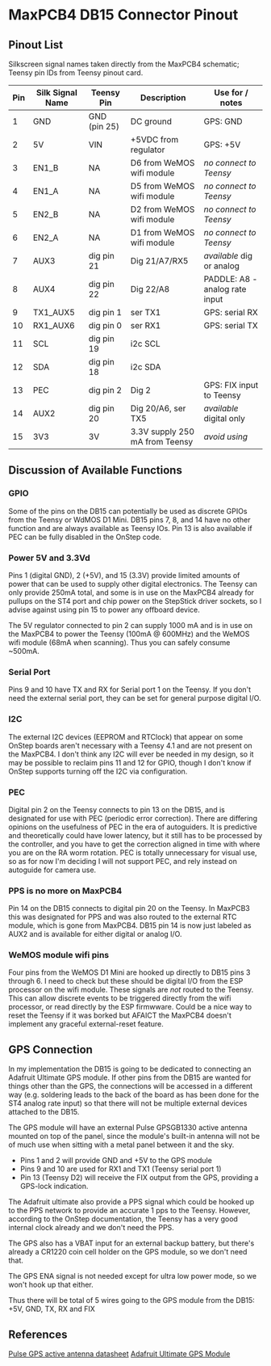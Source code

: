 # MaxPCB4 DB15 Connector Pinout

## Pinout List

Silkscreen signal names taken directly from the MaxPCB4 schematic; Teensy pin IDs from Teensy pinout card.

| Pin | Silk Signal Name | Teensy Pin   | Description                    | Use for / notes
| --- | ---              | ---          | ---                            | ---
|  1  | GND              | GND (pin 25) | DC ground                      | GPS: GND
|  2  | 5V               | VIN          | +5VDC from regulator           | GPS: +5V
|  3  | EN1_B            | NA           | D6 from WeMOS wifi module      | _no connect to Teensy_
|  4  | EN1_A            | NA           | D5 from WeMOS wifi module      | _no connect to Teensy_
|  5  | EN2_B            | NA           | D2 from WeMOS wifi module      | _no connect to Teensy_
|  6  | EN2_A            | NA           | D1 from WeMOS wifi module      | _no connect to Teensy_
|  7  | AUX3             | dig pin 21   | Dig 21/A7/RX5                  | *available* dig or analog
|  8  | AUX4             | dig pin 22   | Dig 22/A8                      | PADDLE: A8 - analog rate input
|  9  | TX1_AUX5         | dig pin 1    | ser TX1                        | GPS: serial RX
| 10  | RX1_AUX6         | dig pin 0    | ser RX1                        | GPS: serial TX
| 11  | SCL              | dig pin 19   | i2c SCL                        |
| 12  | SDA              | dig pin 18   | i2c SDA                        | 
| 13  | PEC              | dig pin 2    | Dig 2                          | GPS: FIX input to Teensy
| 14  | AUX2             | dig pin 20   | Dig 20/A6, ser TX5             | *available* digital only
| 15  | 3V3              | 3V           | 3.3V supply 250 mA from Teensy | _avoid using_

## Discussion of Available Functions

### GPIO

Some of the pins on the DB15 can potentially be used as discrete GPIOs from the Teensy or WdMOS D1 Mini.  DB15 pins 7, 8, and 14 have no other function and are always available as Teensy IOs.  Pin 13 is also available if PEC can be fully disabled in the OnStep code.

### Power 5V and 3.3Vd

Pins 1 (digital GND), 2 (+5V), and 15 (3.3V) provide limited amounts of power that can be used to supply other digital electronics.  The Teensy can only provide 250mA total, and some is in use on the MaxPCB4 already for pullups on the ST4 port and chip power on the StepStick driver sockets, so I advise against using pin 15 to power any offboard device.

The 5V regulator connected to pin 2 can supply 1000 mA and is in use on the MaxPCB4 to power the Teensy (100mA @ 600MHz) and the
WeMOS wifi module (68mA when scanning).  Thus you can safely consume ~500mA.

### Serial Port

Pins 9 and 10 have TX and RX for Serial port 1 on the Teensy.  If you don't need the external serial port, they can be set for general purpose digital I/O.

### I2C

The external I2C devices (EEPROM and RTClock) that appear on some OnStep boards aren't necessary with a Teensy 4.1 and are not present
on the MaxPCB4. I don't think any I2C will ever be needed in my design, so it may be possible to reclaim pins 11 and 12 for GPIO,
though I don't know if OnStep supports turning off the I2C via configuration.

### PEC

Digital pin 2 on the Teensy connects to pin 13 on the DB15, and is designated for use with PEC (periodic error correction).
There are differing opinions on the usefulness of PEC in the era of autoguiders.
It is predictive and theoretically could have lower latency, but it still has to be processed by the
controller, and you have to get the correction aligned in time with where you are on the RA worm rotation. PEC is totally unnecessary for
visual use, so as for now I'm deciding I will not support PEC, and rely instead on autoguide for camera use.

### PPS is no more on MaxPCB4

Pin 14 on the DB15 connects to digital pin 20 on the Teensy.  In MaxPCB3 this was designated for PPS and was also routed to
the external RTC module, which is gone from MaxPCB4.  DB15 pin 14 is now just labeled as AUX2 and is available for either
digital or analog I/O.  

### WeMOS module wifi pins

Four pins from the WeMOS D1 Mini are hooked up directly to DB15 pins 3 through 6.  I need to check but these should be digital I/O from
the ESP processor on the wifi module.  These signals are *not* routed to the Teensy.  This can allow discrete events to be triggered
directly from the wifi processor, or read directly by the ESP firmwware.  Could be a nice way to reset the Teensy if it was borked
but AFAICT the MaxPCB4 doesn't implement any graceful external-reset feature.

## GPS Connection

In my implementation the DB15 is going to be dedicated to connecting an Adafruit Ultimate GPS module.  If other pins from the DB15
are wanted for things other than the GPS, the connections will be accessed in a different way (e.g. soldering leads to the back
of the board as has been done for the ST4 analog rate input) so that there will not be multiple external devices attached to the DB15.

The GPS module will have an external Pulse GPSGB1330 active antenna mounted on top of the panel, since the module's built-in antenna
will not be of much use when sitting with a metal panel between it and the sky.

*  Pins 1 and 2 will provide GND and +5V to the GPS module
*  Pins 9 and 10 are used for RX1 and TX1 (Teensy serial port 1)
*  Pin 13 (Teensy D2) will receive the FIX output from the GPS, providing a GPS-lock indication.

The Adafruit ultimate also provide a PPS signal which could be hooked up to the PPS network to provide an accurate 1 pps to the Teensy.
However, according to the OnStep documentation, the Teensy has a very good internal clock already and we don't need the PPS.

The GPS also has a VBAT input for an external backup battery, but there's already a CR1220 coin cell
holder on the GPS module, so we don't need that.

The GPS ENA signal is not needed except for ultra low power mode, so we won't hook up that either.  

Thus there will be total of 5 wires going to the GPS module from the DB15: +5V, GND, TX, RX and FIX

## References

[Pulse GPS active antenna datasheet]( https://www.mouser.com/datasheet/2/447/GPSGBXXXX-2903608.pdf )
[Adafruit Ultimate GPS Module](https://www.adafruit.com/product/746)
